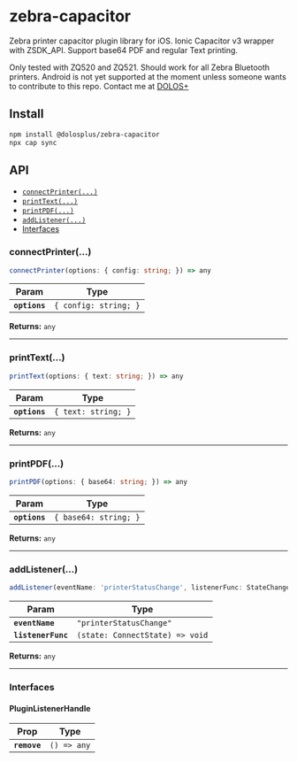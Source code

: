 # zebra-capacitor

Zebra printer capacitor plugin library for iOS. Ionic Capacitor v3 wrapper with ZSDK_API. Support base64 PDF and regular Text printing.

Only tested with ZQ520 and ZQ521. Should work for all Zebra Bluetooth printers. Android is not yet supported at the moment unless someone wants to contribute to this repo. Contact me at [DOLOS+](http://dolosplus.com/contact.html)

## Install

```bash
npm install @dolosplus/zebra-capacitor
npx cap sync
```

## API

<docgen-index>

* [`connectPrinter(...)`](#connectprinter)
* [`printText(...)`](#printtext)
* [`printPDF(...)`](#printpdf)
* [`addListener(...)`](#addlistener)
* [Interfaces](#interfaces)

</docgen-index>

<docgen-api>
<!--Update the source file JSDoc comments and rerun docgen to update the docs below-->

### connectPrinter(...)

```typescript
connectPrinter(options: { config: string; }) => any
```

| Param         | Type                             |
| ------------- | -------------------------------- |
| **`options`** | <code>{ config: string; }</code> |

**Returns:** <code>any</code>

--------------------


### printText(...)

```typescript
printText(options: { text: string; }) => any
```

| Param         | Type                           |
| ------------- | ------------------------------ |
| **`options`** | <code>{ text: string; }</code> |

**Returns:** <code>any</code>

--------------------


### printPDF(...)

```typescript
printPDF(options: { base64: string; }) => any
```

| Param         | Type                             |
| ------------- | -------------------------------- |
| **`options`** | <code>{ base64: string; }</code> |

**Returns:** <code>any</code>

--------------------


### addListener(...)

```typescript
addListener(eventName: 'printerStatusChange', listenerFunc: StateChangeListener) => Promise<PluginListenerHandle> & PluginListenerHandle
```

| Param              | Type                                          |
| ------------------ | --------------------------------------------- |
| **`eventName`**    | <code>"printerStatusChange"</code>            |
| **`listenerFunc`** | <code>(state: ConnectState) =&gt; void</code> |

**Returns:** <code>any</code>

--------------------


### Interfaces


#### PluginListenerHandle

| Prop         | Type                      |
| ------------ | ------------------------- |
| **`remove`** | <code>() =&gt; any</code> |

</docgen-api>
